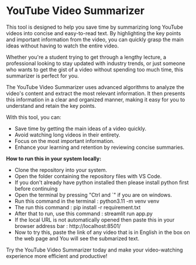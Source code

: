 # YouTube Video Summarizer

This tool is designed to help you save time by summarizing long YouTube videos into concise and easy-to-read text. By highlighting the key points and important information from the video, you can quickly grasp the main ideas without having to watch the entire video. 

Whether you're a student trying to get through a lengthy lecture, a professional looking to stay updated with industry trends, or just someone who wants to get the gist of a video without spending too much time, this summarizer is perfect for you. 

The YouTube Video Summarizer uses advanced algorithms to analyze the video's content and extract the most relevant information. It then presents this information in a clear and organized manner, making it easy for you to understand and retain the key points. 

With this tool, you can:
- Save time by getting the main ideas of a video quickly.
- Avoid watching long videos in their entirety.
- Focus on the most important information.
- Enhance your learning and retention by reviewing concise summaries.


**How to run this in your system locally:**
- Clone the repository into your system.
- Open the folder containing the repository files with VS Code.
- If you don't already have python installed then please install python first before continuing
- Open the terminal by pressing "Ctrl and `" if you are on windows.
- Run this command in the terminal    : python3.11 -m venv venv
- The run this command                : pip install -r requirement.txt
- After that to run, use this command : streamlit run app.py
- If the local URL is not automatically opened then paste this in your browser address bar : http://localhost:8501/
- Now to try this, paste the link of any video that is in English in the box on the web page and You will see the submarized text. 



Try the YouTube Video Summarizer today and make your video-watching experience more efficient and productive!